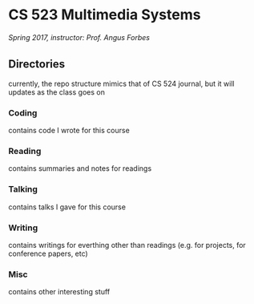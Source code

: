 # CS 523 Multimedia Systems
###### Spring 2017, instructor: Prof. Angus Forbes

## Directories
currently, the repo structure mimics that of CS 524 journal, but it will updates as the class goes on

### Coding
contains code I wrote for this course

### Reading
contains summaries and notes for readings

### Talking
contains talks I gave for this course

### Writing
contains writings for everthing other than readings (e.g. for projects, for conference papers, etc)

### Misc
contains other interesting stuff
